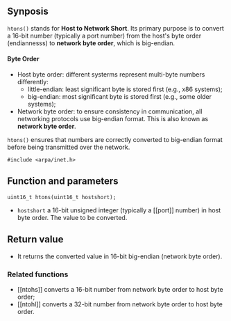 ## Synposis

`htons()` stands for **Host to Network Short**. Its primary purpose is to convert a 16-bit number (typically a port number) from the host's byte order (endiannesss) to **network byte order**, which is big-endian.
#### **Byte Order**
- Host byte order: different systerms represent multi-byte numbers differently:
	- little-endian: least significant byte is stored first (e.g., x86 systems);
	- big-endian: most significant byte is stored first (e.g., some older systems);
- Network byte order: to ensure consistency in communication, all networking protocols use big-endian format. This is also known as **network byte order**.

`htons()` ensures that numbers are correctly converted to big-endian format before being transmitted over the network.

`#include <arpa/inet.h>`
## Function and parameters

`uint16_t htons(uint16_t hostshort);`

- `hostshort` a 16-bit unsigned integer (typically a [[port]] number) in host byte order. The value to be converted.

## Return value

- It returns the converted value in 16-bit big-endian (network byte order).

### Related functions

- [[ntohs]] converts a 16-bit number from network byte order to host byte order;
- [[ntohl]] converts a 32-bit number from network byte order to host byte order.